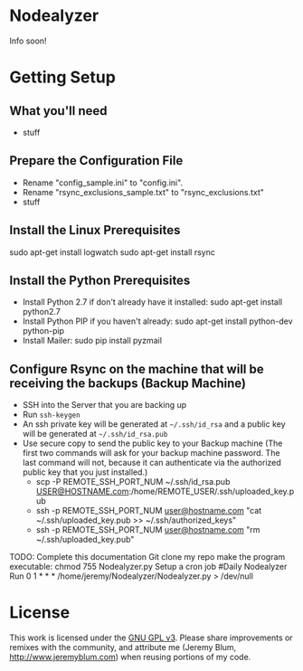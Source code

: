 Nodealyzer
=============
Info soon!

Getting Setup
=============
What you'll need
----------------
* stuff

Prepare the Configuration File
------------------------------
* Rename "config_sample.ini" to "config.ini".
* Rename "rsync_exclusions_sample.txt" to "rsync_exclusions.txt"
* stuff

Install the Linux Prerequisites
-------------------------------
sudo apt-get install logwatch
sudo apt-get install rsync


Install the Python Prerequisites
--------------------------------
* Install Python 2.7 if don't already have it installed: sudo apt-get install python2.7
* Install Python PIP if you haven't already: sudo apt-get install python-dev python-pip
* Install Mailer: sudo pip install pyzmail

Configure Rsync on the machine that will be receiving the backups (Backup Machine)
----------------------------------------------------------------------------------
* SSH into the Server that you are backing up
* Run `ssh-keygen`
* An ssh private key will be generated at `~/.ssh/id_rsa` and a public key will be generated at `~/.ssh/id_rsa.pub`
* Use secure copy to send the public key to your Backup machine (The first two commands will ask for your backup machine password. The last command will not, because it can authenticate via the authorized public key that you just installed.)
    * scp -P REMOTE_SSH_PORT_NUM ~/.ssh/id_rsa.pub USER@HOSTNAME.com:/home/REMOTE_USER/.ssh/uploaded_key.pub
	* ssh -p REMOTE_SSH_PORT_NUM user@hostname.com "cat ~/.ssh/uploaded_key.pub >> ~/.ssh/authorized_keys"
	* ssh -p REMOTE_SSH_PORT_NUM user@hostname.com "rm ~/.ssh/uploaded_key.pub"

	
TODO: Complete this documentation
Git clone my repo
make the program executable: chmod 755 Nodealyzer.py
Setup a cron job
#Daily Nodealyzer Run
0 1 * * * /home/jeremy/Nodealyzer/Nodealyzer.py > /dev/null


License
=======
This work is licensed under the [GNU GPL v3](http://www.gnu.org/licenses/gpl.html).
Please share improvements or remixes with the community, and attribute me (Jeremy Blum, <http://www.jeremyblum.com>) when reusing portions of my code.



